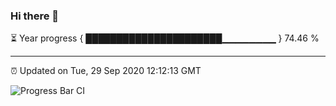 ### Hi there 👋

⏳ Year progress { ██████████████████████▁▁▁▁▁▁▁▁ } 74.46 %

---

⏰ Updated on Tue, 29 Sep 2020 12:12:13 GMT

![Progress Bar CI](https://github.com/liununu/liununu/workflows/Progress%20Bar%20CI/badge.svg)
